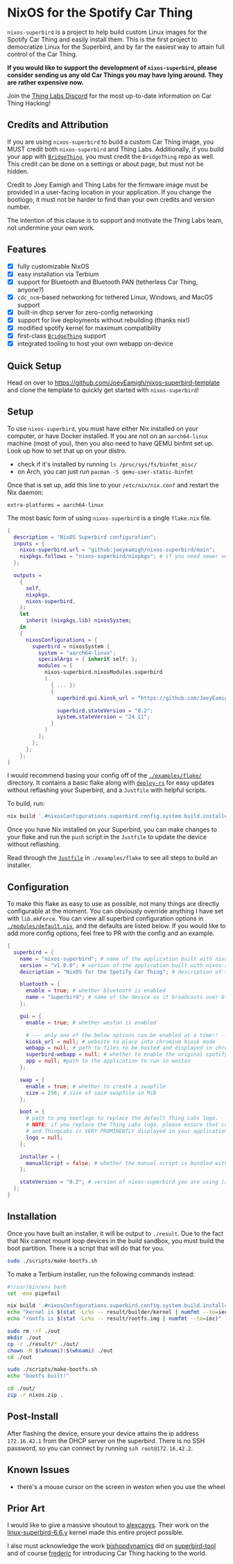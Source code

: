 # NixOS for the Spotify Car Thing

`nixos-superbird` is a project to help build custom Linux images for the Spotify Car Thing and easily install them. This is the first project to democratize Linux for the Superbird, and by far the easiest way to attain full control of the Car Thing.

**If you would like to support the development of `nixos-superbird`, please consider sending us any old Car Things you may have lying around. They are rather expensive now.**

Join the [Thing Labs Discord](https://tl.mt/d) for the most up-to-date information on Car Thing Hacking!

## Credits and Attribution

If you are using `nixos-superbird` to build a custom Car Thing image, you MUST credit both `nixos-superbird` and Thing Labs. Additionally, if you build your app with [`BridgeThing`](https://github.com/JoeyEamigh/bridgething), you must credit the `BridgeThing` repo as well. This credit can be done on a settings or about page, but must not be hidden.

Credit to Joey Eamigh and Thing Labs for the firmware image must be provided in a user-facing location in your application. If you change the bootlogo, it must not be harder to find than your own credits and version number.

The intention of this clause is to support and motivate the Thing Labs team, not undermine your own work.

## Features

- [x] fully customizable NixOS
- [x] easy installation via Terbium
- [x] support for Bluetooth and Bluetooth PAN (tetherless Car Thing, anyone?)
- [x] `cdc_ncm`-based networking for tethered Linux, Windows, and MacOS support
- [x] built-in dhcp server for zero-config networking
- [x] support for live deployments without rebuilding (thanks nix!)
- [x] modified spotify kernel for maximum compatibility
- [x] first-class [`BridgeThing`](https://github.com/JoeyEamigh/bridgething) support
- [x] integrated tooling to host your own webapp on-device

## Quick Setup

Head on over to <https://github.com/JoeyEamigh/nixos-superbird-template> and clone the template to quickly get started with `nixos-superbird`!

## Setup

To use `nixos-superbird`, you must have either Nix installed on your computer, or have Docker installed. If you are not on an `aarch64-linux` machine (most of you), then you also need to have QEMU binfmt set up. Look up how to set that up on your distro.

- check if it's installed by running `ls /proc/sys/fs/binfmt_misc/`
- on Arch, you can just run `pacman -S qemu-user-static-binfmt`

Once that is set up, add this line to your `/etc/nix/nix.conf` and restart the Nix daemon:

```none
extra-platforms = aarch64-linux
```

The most basic form of using `nixos-superbird` is a single `flake.nix` file.

```nix
{
  description = "NixOS Superbird configuration";
  inputs = {
    nixos-superbird.url = "github:joeyeamigh/nixos-superbird/main";
    nixpkgs.follows = "nixos-superbird/nixpkgs"; # if you need newer versions of apps you can override or PR this repo
  };

  outputs =
    {
      self,
      nixpkgs,
      nixos-superbird,
    }:
    let
      inherit (nixpkgs.lib) nixosSystem;
    in
    {
      nixosConfigurations = {
        superbird = nixosSystem {
          system = "aarch64-linux";
          specialArgs = { inherit self; };
          modules = [
            nixos-superbird.nixosModules.superbird
            (
              { ... }:
              {
                superbird.gui.kiosk_url = "https://github.com/JoeyEamigh/nixos-superbird";

                superbird.stateVersion = "0.2";
                system.stateVersion = "24.11";
              }
            )
          ];
        };
      };
    };
}
```

I would recommend basing your config off of the [`./examples/flake/`](./examples/flake/) directory. It contains a basic flake along with [`deploy-rs`](https://github.com/serokell/deploy-rs) for easy updates without reflashing your Superbird, and a `Justfile` with helpful scripts.

To build, run:

```sh
nix build '.#nixosConfigurations.superbird.config.system.build.installer'
```

Once you have Nix installed on your Superbird, you can make changes to your flake and run the `push` script in the `Justfile` to update the device without reflashing.

Read through the [`Justfile`](./examples/flake/Justfile) in `./examples/flake` to see all steps to build an installer.

## Configuration

To make this flake as easy to use as possible, not many things are directly configurable at the moment. You can obviously override anything I have set with `lib.mkForce`. You can view all superbird configuration options in [`./modules/default.nix`](./modules/default.nix), and the defaults are listed below. If you would like to add more config options, feel free to PR with the config and an example.

```nix
{
  superbird = {
    name = "nixos-superbird"; # name of the application built with nixos-superbird
    version = "v1.0.0"; # version of the application built with nixos-superbird
    description = "NixOS for the Spotify Car Thing"; # description of the application built with nixos-superbird

    bluetooth = {
      enable = true; # whether bluetooth is enabled
      name = "Superbird"; # name of the device as it broadcasts over bluetooth
    };

    gui = {
      enable = true; # whether weston is enabled

      # --- only one of the below options can be enabled at a time!! ---
      kiosk_url = null; # website to place into chromium kiosk mode
      webapp = null; # path to files to be hosted and displayed in chrome
      superbird-webapp = null; # whether to enable the original spotify webapp
      app = null; #path to the application to run in weston
    };

    swap = {
      enable = true; # whether to create a swapfile
      size = 256; # size of said swapfile in MiB
    };

    boot = {
      # path to png bootlogo to replace the default Thing Labs logo.
      # NOTE: if you replace the Thing Labs logo, please ensure that credit to nixos-superbird
      # and ThingLabs is VERY PROMINENTLY displayed in your application's settings or about page.
      logo = null;
    };

    installer = {
      manualScript = false; # whether the manual script is bundled with the terbium installer.
    };

    stateVersion = "0.2"; # version of nixos-superbird you are using (alerts to breaking changes)
  };
}
```

## Installation

Once you have built an installer, it will be output to `./result`. Due to the fact that Nix cannot mount loop devices in the build sandbox, you must build the boot partition. There is a script that will do that for you.

```sh
sudo ./scripts/make-bootfs.sh
```

To make a Terbium installer, run the following commands instead:

```bash
#!/usr/bin/env bash
set -euo pipefail

nix build '.#nixosConfigurations.superbird.config.system.build.installer' -j$(nproc) --show-trace
echo "kernel is $(stat -Lc%s -- result/builder/kernel | numfmt --to=iec)"
echo "rootfs is $(stat -Lc%s -- result/rootfs.img | numfmt --to=iec)"

sudo rm -rf ./out
mkdir ./out
cp -r ./result/* ./out/
chown -R $(whoami):$(whoami) ./out
cd ./out

sudo ./scripts/make-bootfs.sh
echo "bootfs built!"

cd ./out/
zip -r nixos.zip .
```

## Post-Install

After flashing the device, ensure your device attains the ip address `172.16.42.1` from the DHCP server on the superbird. There is no SSH password, so you can connect by running `ssh root@172.16.42.2`.

## Known Issues

- there's a mouse cursor on the screen in weston when you use the wheel

<!-- ## Troubleshooting

On some desktop environments, Network Manager will try to set up the new USB network interface and randomly disconnect in the middle of operations. If this happens, run `nmcli device set <interface_name> managed no`. -->

<!-- ## Notes

To make the install easier, I committed the SSH keys that the devices will use. This is not a problem as the only way to connect to this device is via USB. You can configure custom keys in your `flake.nix` if you so choose.

I am new to Nix and hate Python with a passion, so code quality could probably use some work. PRs welcome! -->

## Prior Art

I would like to give a massive shoutout to [alexcaoys](https://github.com/alexcaoys). Their work on the [linux-superbird-6.6.y](https://github.com/alexcaoys/linux-superbird-6.6.y) kernel made this entire project possible.

I also must acknowledge the work [bishopdynamics](https://github.com/bishopdynamics) did on [superbird-tool](https://github.com/bishopdynamics/superbird-tool) and of course [frederic](https://github.com/frederic) for introducing Car Thing hacking to the world.
